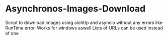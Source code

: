 # Asynchronos-Images-Download
Script to download images using aiohttp and asyncio without any errors like RunTime error.
Works for windows aswell
Lists of URLs can be used instead of one
